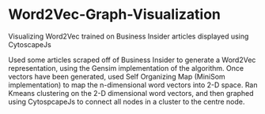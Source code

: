 # Word2Vec-Graph-Visualization
Visualizing Word2Vec trained on Business Insider articles displayed using CytoscapeJs

Used some articles scraped off of Business Insider to generate a Word2Vec representation, using the Gensim implementation of the algorithm.
Once vectors have been generated, used Self Organizing Map (MiniSom implementation) to map the n-dimensional word vectors into 2-D space. Ran 
Kmeans clustering on the 2-D dimensional word vectors, and then graphed using CytospcapeJs to connect all nodes in a cluster to the centre node.


